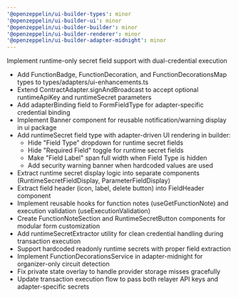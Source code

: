 ```yaml
---
'@openzeppelin/ui-builder-types': minor
'@openzeppelin/ui-builder-ui': minor
'@openzeppelin/ui-builder-builder': minor
'@openzeppelin/ui-builder-renderer': minor
'@openzeppelin/ui-builder-adapter-midnight': minor
---
```


Implement runtime-only secret field support with dual-credential execution

- Add FunctionBadge, FunctionDecoration, and FunctionDecorationsMap types to types/adapters/ui-enhancements.ts
- Extend ContractAdapter.signAndBroadcast to accept optional runtimeApiKey and runtimeSecret parameters
- Add adapterBinding field to FormFieldType for adapter-specific credential binding
- Implement Banner component for reusable notification/warning display in ui package
- Add runtimeSecret field type with adapter-driven UI rendering in builder:
  - Hide "Field Type" dropdown for runtime secret fields
  - Hide "Required Field" toggle for runtime secret fields
  - Make "Field Label" span full width when Field Type is hidden
  - Add security warning banner when hardcoded values are used
- Extract runtime secret display logic into separate components (RuntimeSecretFieldDisplay, ParameterFieldDisplay)
- Extract field header (icon, label, delete button) into FieldHeader component
- Implement reusable hooks for function notes (useGetFunctionNote) and execution validation (useExecutionValidation)
- Create FunctionNoteSection and RuntimeSecretButton components for modular form customization
- Add runtimeSecretExtractor utility for clean credential handling during transaction execution
- Support hardcoded readonly runtime secrets with proper field extraction
- Implement FunctionDecorationsService in adapter-midnight for organizer-only circuit detection
- Fix private state overlay to handle provider storage misses gracefully
- Update transaction execution flow to pass both relayer API keys and adapter-specific secrets

